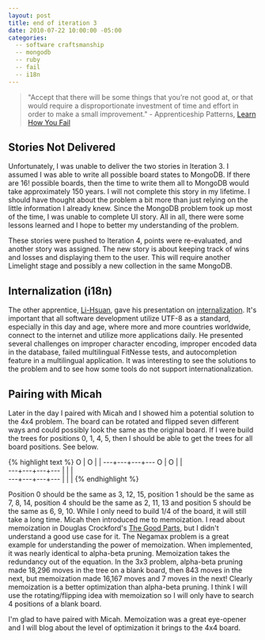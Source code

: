 ```yaml
---
layout: post
title: end of iteration 3
date: 2010-07-22 10:00:00 -05:00
categories:
  -- software craftsmanship
  -- mongodb
  -- ruby
  -- fail
  -- i18n
---
```


> "Accept that there will be some things that you’re not good at, or that would require a disproportionate investment of time and effort in order to make a small improvement." - Apprenticeship Patterns, [Learn How You Fail](http://apprenticeship-patterns.labs.oreilly.com/ch05.html#learn_how_you_fail)

## Stories Not Delivered

Unfortunately, I was unable to deliver the two stories in Iteration 3.  I assumed I was able to write all possible board states to MongoDB.  If there are 16! possible boards, then the time to write them all to MongoDB would take approximately 150 years.  I will not complete this story in my lifetime.  I should have thought about the problem a bit more than just relying on the little information I already knew.  Since the MongoDB problem took up most of the time, I was unable to complete UI story.  All in all, there were some lessons learned and I hope to better my understanding of the problem.

These stories were pushed to Iteration 4, points were re-evaluated, and another story was assigned.  The new story is about keeping track of wins and losses and displaying them to the user.  This will require another Limelight stage and possibly a new collection in the same MongoDB.

## Internalization (i18n)

The other apprentice, [Li-Hsuan](http://twitter.com/li_hsuan), gave his presentation on [internalization](http://en.wikipedia.org/wiki/Internationalization_and_localization).  It's important that all software development utilize UTF-8 as a standard, especially in this day and age, where more and more countries worldwide, connect to the internet and utilize more applications daily.  He presented several challenges on improper character encoding, improper encoded data in the database, failed multilingual FitNesse tests, and autocompletion feature in a multilingual application.  It was interesting to see the solutions to the problem and to see how some tools do not support internationalization.  

## Pairing with Micah

Later in the day I paired with Micah and I showed him a potential solution to the 4x4 problem.  The board can be rotated and flipped seven different ways and could possibly look the same as the original board.  If I were build the trees for positions 0, 1, 4, 5, then I should be able to get the trees for all board positions.  See below. 

{% highlight text %}
 O | O |   |
---+---+---+---
 O | O |   |    
---+---+---+---
   |   |   |   
---+---+---+---
   |   |   |
{% endhighlight %}

Position 0 should be the same as 3, 12, 15, position 1 should be the same as 7, 8, 14, position 4 should be the same as 2, 11, 13 and position 5 should be the same as 6, 9, 10.  While I only need to build 1/4 of the board, it will still take a long time.  Micah then introduced me to memoization.  I read about memoization in Douglas Crockford's [The Good Parts](http://www.amazon.com/JavaScript-Good-Parts-Douglas-Crockford/dp/0596517742/ref=sr_1_1?ie=UTF8&s=books&qid=1279812995&sr=8-1), but I didn't understand a good use case for it.  The Negamax problem is a great example for understanding the power of memoization.  When implemented, it was nearly identical to alpha-beta pruning.  Memoization takes the redundancy out of the equation.  In the 3x3 problem, alpha-beta pruning made 18,296 moves in the tree on a blank board, then 843 moves in the next, but memoization made 16,167 moves and 7 moves in the next!  Clearly memoization is a better optimization than alpha-beta pruning.  I think I will use the rotating/flipping idea with memoization so I will only have to search 4 positions of a blank board.

I'm glad to have paired with Micah.  Memoization was a great eye-opener and I will blog about the level of optimization it brings to the 4x4 board.
